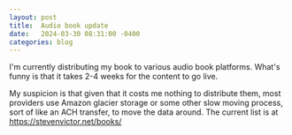 ```yaml
---
layout: post
title:  Audio book update
date:   2024-03-30 08:31:00 -0400
categories: blog
---
```


I'm currently distributing my book to various audio book platforms.
What's funny is that it takes 2-4 weeks for the content to go live.  

My suspicion is that given that it costs me nothing to distribute them, most providers use Amazon glacier storage or some other slow moving process, sort of like an ACH transfer, to move the data around.  The current list is at <https://stevenvictor.net/books/>

